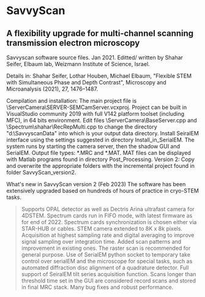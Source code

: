 # SavvyScan
## A flexibility upgrade for multi-channel scanning transmission electron microscopy

Savvyscan software source files. Jan 2021.
Editted/ written by Shahar Seifer, Elbaum lab, Weizmann Institute of Science, Israel.

Details in: Shahar Seifer, Lothar Houben, Michael Elbaum, "Flexible STEM with Simultaneous Phase and Depth Contrast", Microscopy and Microanalysis (2021), 27, 1476–1487.

Compilation and installation:
The main project file is \ServerCamera\SERVER-SEMCamServer.vcxproj.
Project can be built in VisualStudio community 2019 with full V142 platform toolset (including MFC), in 64 bits environment.
Edit files \ServerCamera\BaseServer.cpp and \Spectrum\shahar\RecRepMulti.cpp to change the directory "d:\SavvyscanData" into which is your output data directory.
Install SeiralEM interface using the settings suggested in directory Install_in_SerialEM.
The system runs by starting the camera server, then the shadow GUI and SerialEM.
Output file types: *.MRC and *.MAT. 
MAT files can be displayed with Matlab programs found in directory Post_Processing. 
Version 2:
Copy and overwrite the appropriate folders with the incremental project found in folder SavvyScan_version2.

What's new in SavvyScan version 2 (Feb 2023)
The software has been extensively upgraded based on hundreds of hours of practice in cryo-STEM tasks.
> Supports OPAL detector as well as Dectris Arina ultrafast camera for 4DSTEM.
> Spectrum cards run in FIFO mode, with latest firmware as for end of 2022.
> Spectrum cards synchronization is chosen either via STAR-HUB or cables.
> STEM camera extended to 8K x 8k pixels.
> Acquisition at highest sampling rate and digital averaging to improve signal sampling over integration time.
> Added scan patterns and improvement in existing ones. The raster scan is recommended for general purpose.
> Use of SerialEM python socket to temporary take control over serialEM and the microscope for special tasks, such as automated diffraction disc alignment of a quadrature detector.
> Full support of SeiralEM tilt series acquisition function. Scans longer than threshold time set in the GUI are considered record scans and stored in final MRC stack.
> Many bug fixes and robust performance.

